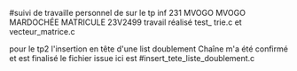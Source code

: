 #suivi de travaille personnel de sur le tp inf 231
MVOGO MVOGO MARDOCHÉE MATRICULE 23V2499
travail réalisé test_ trie.c et vecteur_matrice.c

pour le tp2 l'insertion en tête d'une list doublement Chaîne m'a été confirmé et est finalisé le fichier issue ici est #insert_tete_liste_doublement.c